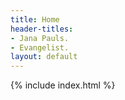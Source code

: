 ```yaml
---
title: Home
header-titles:
- Jana Pauls.
- Evangelist.
layout: default
---
```


{% include index.html %}
